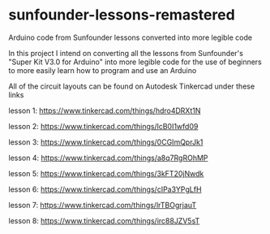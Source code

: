 # sunfounder-lessons-remastered
Arduino code from Sunfounder lessons converted into more legible code

In this project I intend on converting all the lessons from Sunfounder's "Super Kit V3.0 for Arduino" into more legible code
for the use of beginners to more easily learn how to program and use an Arduino

All of the circuit layouts can be found on Autodesk Tinkercad under these links

lesson 1: https://www.tinkercad.com/things/hdro4DRXt1N

lesson 2: https://www.tinkercad.com/things/lcB0I1wfd09

lesson 3: https://www.tinkercad.com/things/0CGImQprJk1

lesson 4: https://www.tinkercad.com/things/a8q7RgROhMP

lesson 5: https://www.tinkercad.com/things/3kFT20jNwdk

lesson 6: https://www.tinkercad.com/things/cIPa3YPgLfH

lesson 7: https://www.tinkercad.com/things/lrTBOgrjauT

lesson 8: https://www.tinkercad.com/things/irc88JZV5sT
